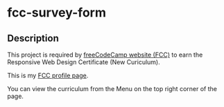 # fcc-survey-form

## Description

This project is required by [freeCodeCamp website (FCC)](https://www.freecodecamp.org/) to earn the Responsive Web Design Certificate (New Curiculum).

This is my [FCC profile page](https://www.freecodecamp.org/aezz4007).

You can view the curriculum from the Menu on the top right corner of the page.
